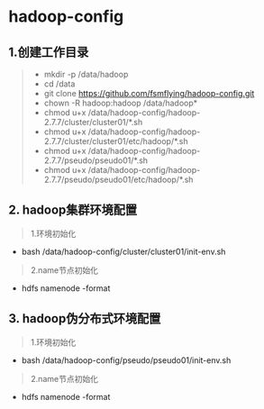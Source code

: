 # hadoop-config
## 1.创建工作目录
>  * mkdir -p /data/hadoop
>  * cd /data
>  * git clone https://github.com/fsmflying/hadoop-config.git
>  * chown -R hadoop:hadoop /data/hadoop*
>  * chmod u+x /data/hadoop-config/hadoop-2.7.7/cluster/cluster01/*.sh
>  * chmod u+x /data/hadoop-config/hadoop-2.7.7/cluster/cluster01/etc/hadoop/*.sh
>  * chmod u+x /data/hadoop-config/hadoop-2.7.7/pseudo/pseudo01/*.sh
>  * chmod u+x /data/hadoop-config/hadoop-2.7.7/pseudo/pseudo01/etc/hadoop/*.sh

## 2. hadoop集群环境配置
>  1.环境初始化
   * bash /data/hadoop-config/cluster/cluster01/init-env.sh
>  2.name节点初始化
   * hdfs namenode -format
   
## 3. hadoop伪分布式环境配置
>  1.环境初始化
   * bash /data/hadoop-config/pseudo/pseudo01/init-env.sh
>  2.name节点初始化 
   * hdfs namenode -format

